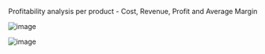 Profitability analysis per product - Cost, Revenue, Profit and Average Margin 

![image]()


![image]()

